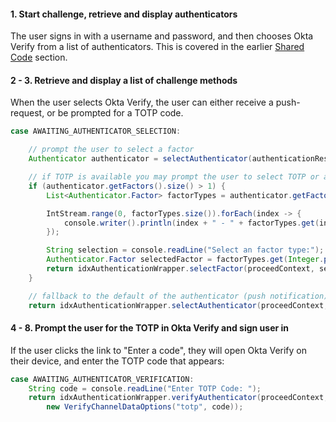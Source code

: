 #### 1. Start challenge, retrieve and display authenticators

The user signs in with a username and password, and then chooses Okta Verify from a list of authenticators. This is covered in the earlier [Shared Code](#initiate-sign-in-flow-and-return-a-list-of-authenticators) section.

#### 2 - 3. Retrieve and display a list of challenge methods

When the user selects Okta Verify, the user can either receive a push-request, or be prompted for a TOTP code.

```java
case AWAITING_AUTHENTICATOR_SELECTION:

    // prompt the user to select a factor
    Authenticator authenticator = selectAuthenticator(authenticationResponse);

    // if TOTP is available you may prompt the user to select TOTP or a push-notification
    if (authenticator.getFactors().size() > 1) {
        List<Authenticator.Factor> factorTypes = authenticator.getFactors();

        IntStream.range(0, factorTypes.size()).forEach(index -> {
            console.writer().println(index + " - " + factorTypes.get(index).getLabel());
        });

        String selection = console.readLine("Select an factor type:");
        Authenticator.Factor selectedFactor = factorTypes.get(Integer.parseInt(selection));
        return idxAuthenticationWrapper.selectFactor(proceedContext, selectedFactor);
    }

    // fallback to the default of the authenticator (push notification)
    return idxAuthenticationWrapper.selectAuthenticator(proceedContext,  authenticator);
```

#### 4 - 8. Prompt the user for the TOTP in Okta Verify and sign user in

If the user clicks the link to "Enter a code", they will open Okta Verify on their device, and enter the TOTP code that appears:

```java
case AWAITING_AUTHENTICATOR_VERIFICATION:
    String code = console.readLine("Enter TOTP Code: ");
    return idxAuthenticationWrapper.verifyAuthenticator(proceedContext,
        new VerifyChannelDataOptions("totp", code));
```
